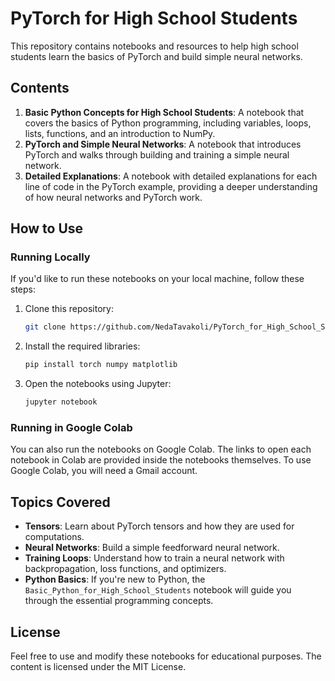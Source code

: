 
# PyTorch for High School Students

This repository contains notebooks and resources to help high school students learn the basics of PyTorch and build simple neural networks.

## Contents

1. **Basic Python Concepts for High School Students**: A notebook that covers the basics of Python programming, including variables, loops, lists, functions, and an introduction to NumPy.
2. **PyTorch and Simple Neural Networks**: A notebook that introduces PyTorch and walks through building and training a simple neural network.
3. **Detailed Explanations**: A notebook with detailed explanations for each line of code in the PyTorch example, providing a deeper understanding of how neural networks and PyTorch work.

## How to Use

### Running Locally
If you'd like to run these notebooks on your local machine, follow these steps:

1. Clone this repository:
   ```bash
   git clone https://github.com/NedaTavakoli/PyTorch_for_High_School_Students/tree/main.git
   ```
2. Install the required libraries:
   ```bash
   pip install torch numpy matplotlib
   ```
3. Open the notebooks using Jupyter:
   ```bash
   jupyter notebook
   ```

### Running in Google Colab
You can also run the notebooks on Google Colab. The links to open each notebook in Colab are provided inside the notebooks themselves. To use Google Colab, you will need a Gmail account.

## Topics Covered

- **Tensors**: Learn about PyTorch tensors and how they are used for computations.
- **Neural Networks**: Build a simple feedforward neural network.
- **Training Loops**: Understand how to train a neural network with backpropagation, loss functions, and optimizers.
- **Python Basics**: If you're new to Python, the `Basic_Python_for_High_School_Students` notebook will guide you through the essential programming concepts.

## License
Feel free to use and modify these notebooks for educational purposes. The content is licensed under the MIT License.
